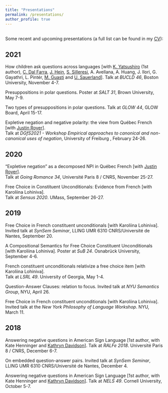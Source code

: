 ```yaml
---
title: "Presentations"
permalink: /presentations/
author_profile: true
---
```

\
Some recent and upcoming presentations (a full list can be found in my [CV](http://auroregonzalez.github.io/files/CV_sept2021.pdf)):


## 2021

How children ask questions across languages [with [K. Yatsushiro](https://www.leibniz-zas.de/en/people/details/yatsushiro-kazuko/kazuko-yatsushiro) (1st author), [C. Dal Farra](http://www.bilgroup.it/en/chiara-dal-farra-2/), [J. Hein](https://www.johannes-hein.de/index.html), [S. Silleresi](http://www.bilgroup.it/en/silvia-silleresi-2/), A. Avellana, A. Huang, J. Ilori, G. Gayathri, L. Pintér, [M. Guasti](https://www.unimib.it/maria-teresa-guasti) and [U. Sauerland](https://www.leibniz-zas.de/en/people/details/sauerland-uli/uli-sauerland)]. Talk at *BUCLD 46*, Boston University, November 4-7.

Presuppositions in polar questions. Poster at *SALT 31*, Brown University, May 7-9.

Two types of presuppositions in polar questions. Talk at *GLOW 44*, GLOW Board, April 15-17.

Expletive negation and negative polarity: the view from Québec French [with [Justin Royer](http://justinroyer.lingspace.org/)].\
Talk at *DGfS2021 - Workshop Empirical approaches to canonical and non-canonical uses of negation*, University of Freiburg , February 24-26.

## 2020

“Expletive negation” as a decomposed NPI in Québec French [with [Justin Royer](http://justinroyer.lingspace.org/)].\
Talk at *Going Romance 34*, Université Paris 8 / CNRS, November 25-27.

Free Choice in Constituent Unconditionals: Evidence from French [with Karoliina Lohiniva].\
Talk at *Sensus 2020*. UMass, September 26-27.


## 2019

Free Choice in French constituent unconditionals [with Karoliina Lohiniva].\
Invited talk at *SynSem Seminar*, LLING UMR 6310 CNRS/Université de Nantes, September 20.

A Compositional Semantics for Free Choice Constituent Unconditionals [with Karoliina Lohiniva]. Poster at *SuB 24*. Osnabrück University, September 4-6.

French constituent unconditionals relativize a free choice item [with Karoliina Lohiniva].\
Talk at *LSRL 49*. University of Georgia, May 1-4.

Question-Answer Clauses: relation to focus. Invited talk at *NYU Semantics Group*, NYU, April 26.

Free Choice in French constituent unconditionals [with Karoliina Lohiniva].\
Invited talk at the *New York Philosophy of Language Workshop*. NYU, March 11.


## 2018

Answering negative questions in American Sign Language [1st author, with Kate Henninger and [Kathryn Davidson](https://scholar.harvard.edu/kathryndavidson/home)]. Talk at *RALFe 2018*. Université Paris 8 / CNRS, December 6-7.

On embedded question-answer pairs. Invited talk at *SynSem Seminar*, LLING UMR 6310 CNRS/Université de Nantes, December 4.

Answering negative questions in American Sign Language [1st author, with Kate Henninger and [Kathryn Davidson](https://scholar.harvard.edu/kathryndavidson/home)]. Talk at *NELS 49*. Cornell University, October 5-7.
